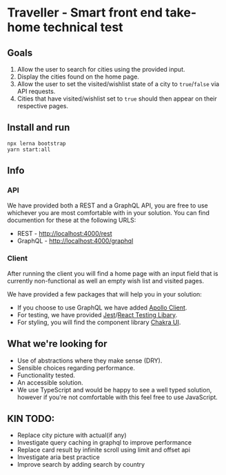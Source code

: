 # Traveller - Smart front end take-home technical test

## Goals

1.  Allow the user to search for cities using the provided input.
2.  Display the cities found on the home page.
3.  Allow the user to set the visited/wishlist state of a city to `true`/`false` via API requests.
4.  Cities that have visited/wishlist set to `true` should then appear on their respective pages.

## Install and run

```
npx lerna bootstrap
yarn start:all
```

## Info

### API

We have provided both a REST and a GraphQL API, you are free to use whichever you are most comfortable with in your solution. You can find documention for these at the following URLS:

- REST - [http://localhost:4000/rest](http://localhost:4000/rest)
- GraphQL - [http://localhost:4000/graphql](http://localhost:4000/graphql)

### Client

After running the client you will find a home page with an input field that is currently non-functional as well an empty wish list and visited pages.

We have provided a few packages that will help you in your solution:

- If you choose to use GraphQL we have added [Apollo Client](https://www.apollographql.com/docs/react).
- For testing, we have provided [Jest](https://jestjs.io)/[React Testing Libary](https://testing-library.com/docs/react-testing-library/intro).
- For styling, you will find the component library [Chakra UI](https://chakra-ui.com).

## What we're looking for

- Use of abstractions where they make sense (DRY).
- Sensible choices regarding performance.
- Functionality tested.
- An accessible solution.
- We use TypeScript and would be happy to see a well typed solution, however if you're not comfortable with this feel free to use JavaScript.

## KIN TODO:

- Replace city picture with actual(if any)
- Investigate query caching in graphql to improve performance
- Replace card result by infinite scroll using limit and offset api
- Investigate aria best practice
- Improve search by adding search by country
